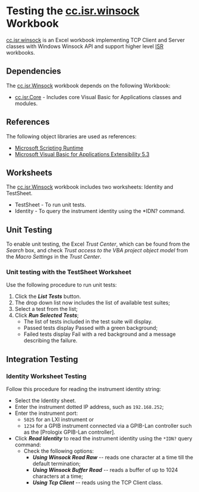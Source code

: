 # Testing the [cc.isr.winsock] Workbook

[cc.isr.winsock] is an Excel workbook implementing TCP Client and Server classes with Windows Winsock API and support higher level [ISR] workbooks.

## Dependencies

The [cc.isr.Winsock] workbook depends on the following Workbook:

* [cc.isr.Core] - Includes core Visual Basic for Applications classes and modules.

## References

The following object libraries are used as references:

* [Microsoft Scripting Runtime]
* [Microsoft Visual Basic for Applications Extensibility 5.3]

## Worksheets

The [cc.isr.Winsock] workbook includes two worksheets: Identity and TestSheet.

* TestSheet - To run unit tests.
* Identity - To query the instrument identity using the *IDN? command.

## Unit Testing

To enable unit testing, the Excel _Trust Center_, which can be found from the _Search_ box, and check _Trust access to the VBA project object model_ from the _Macro Settings_ in the _Trust Center_.  

### Unit testing with the TestSheet Worksheet

Use the following procedure to run unit tests:
1) Click the ___List Tests___ button.
2) The drop down list now includes the list of available test suites;
3) Select a test from the list;
4) Click ___Run Selected Tests___;
   * The list of tests included in the test suite will display.
   * Passed tests display Passed with a green background;
   * Failed tests display Fail with a red background and a message describing the failure.

## Integration Testing

### Identity Worksheet Testing

Follow this procedure for reading the instrument identity string:

* Select the Identity sheet.
* Enter the instrument dotted IP address, such as `192.168.252`;
* Enter the instrument port:
  * `5025` for an LXI instrument or
  * `1234` for a GPIB instrument connected via a GPIB-Lan controller such as the [Prologix GPIB-Lan controller].
* Click ___Read Identity___ to read the instrument identity using the `*IDN?` query command:
  * Check the following options:
	* ___Using Winsock Read Raw___ -- reads one character at a time till the default termination;
	* ___Using Winsock Buffer Read___ -- reads a buffer of up to 1024 characters at a time;
	* ___Using Tcp Client___ -- reads using the TCP Client class.

[cc.isr.winsock]: https://github.com/ATECoder/vba.iot.tcp/src/winsock
[cc.isr.Core]: https://github.com/ATECoder/vba.iot.tcp/src/core

[ISR]: https://www.integratedscientificresources.com

[Microsoft Scripting Runtime]: c:\windows\system32\scrrun.dll
[Microsoft Visual Basic for Applications Extensibility 5.3]: <c:/program&#32;files/common&#32;files/microsoft&#32;shared/vba/vba7.1/vbeui.dll>

